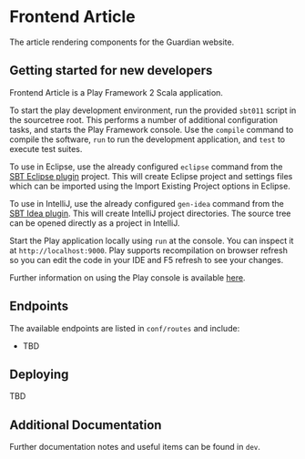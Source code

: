 Frontend Article
================

The article rendering components for the Guardian website.


Getting started for new developers
----------------------------------
Frontend Article is a Play Framework 2 Scala application.

To start the play development environment, run the provided `sbt011` script
in the sourcetree root. This performs a number of additional configuration
tasks, and starts the Play Framework console. Use the `compile` command
to compile the software, `run` to run the development application, and
`test` to execute test suites.

To use in Eclipse, use the already configured `eclipse` command from the 
[SBT Eclipse plugin][sbteclipse] project. This will create Eclipse project
and settings files which can be imported using the Import Existing Project
options in Eclipse.

To use in IntelliJ, use the already configured `gen-idea` command from the
[SBT Idea plugin][sbt-idea]. This will create IntelliJ project directories.
The source tree can be opened directly as a project in IntelliJ.

Start the Play application locally using `run` at the console. You can
inspect it at `http://localhost:9000`. Play supports recompilation on browser
refresh so you can edit the code in your IDE and F5 refresh to see your
changes.

Further information on using the Play console is available [here][play2-console].


Endpoints
---------
The available endpoints are listed in `conf/routes` and include:

* TBD


Deploying
---------
TBD


Additional Documentation
------------------------
Further documentation notes and useful items can be found in `dev`.


[sbt]: http://www.scala-sbt.org
[play2-console]: https://github.com/playframework/Play20/wiki/PlayConsole
[play2-wiki]: https://github.com/playframework/Play20/wiki
[sbteclipse]: https://github.com/typesafehub/sbteclipse
[sbt-idea]: https://github.com/mpeltonen/sbt-idea